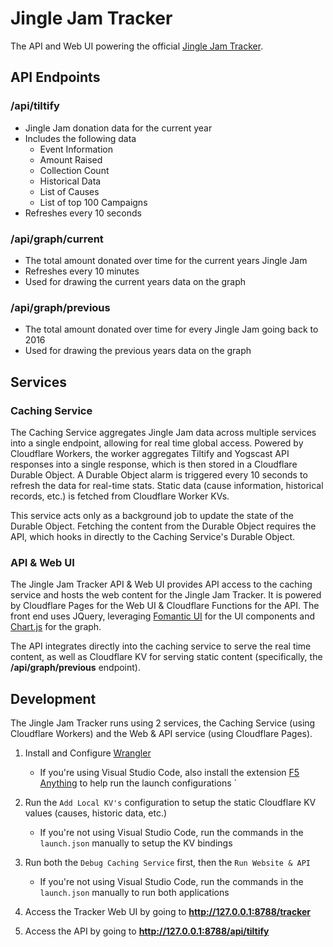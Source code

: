 # Jingle Jam Tracker # 
The API and Web UI powering the official [Jingle Jam Tracker](https://www.jinglejam.co.uk/tracker).

## API Endpoints

### **/api/tiltify**
- Jingle Jam donation data for the current year
- Includes the following data
    - Event Information
    - Amount Raised
    - Collection Count
    - Historical Data
    - List of Causes
    - List of top 100 Campaigns
- Refreshes every 10 seconds

### **/api/graph/current**
- The total amount donated over time for the current years Jingle Jam
- Refreshes every 10 minutes
- Used for drawing the current years data on the graph

### **/api/graph/previous**
- The total amount donated over time for every Jingle Jam going back to 2016
- Used for drawing the previous years data on the graph


## Services

### Caching Service
The Caching Service aggregates Jingle Jam data across multiple services into a single endpoint, allowing for real time global access. Powered by Cloudflare Workers, the worker aggregates Tiltify and Yogscast API responses into a single response, which is then stored in a Cloudflare Durable Object. A Durable Object alarm is triggered every 10 seconds to refresh the data for real-time stats. Static data (cause information, historical records, etc.) is fetched from Cloudflare Worker KVs.

This service acts only as a background job to update the state of the Durable Object. Fetching the content from the Durable Object requires the API, which hooks in directly to the Caching Service's Durable Object.

### API & Web UI
The Jingle Jam Tracker API & Web UI provides API access to the caching service and hosts the web content for the Jingle Jam Tracker. It is powered by Cloudflare Pages for the Web UI & Cloudflare Functions for the API. The front end uses JQuery, leveraging [Fomantic UI](https://fomantic-ui.com/) for the UI components and [Chart.js](https://www.chartjs.org/) for the graph.

The API integrates directly into the caching service to serve the real time content, as well as Cloudflare KV for serving static content (specifically, the **/api/graph/previous** endpoint).


## Development
The Jingle Jam Tracker runs using 2 services, the Caching Service (using Cloudflare Workers) and the Web & API service (using Cloudflare Pages).

1. Install and Configure [Wrangler](https://developers.cloudflare.com/workers/wrangler/)
    - If you're using Visual Studio Code, also install the extension [F5 Anything](https://marketplace.visualstudio.com/items?itemName=discretegames.f5anything) to help run the launch configurations
`
2. Run the `Add Local KV's` configuration to setup the static Cloudflare KV values (causes, historic data, etc.)
    - If you're not using Visual Studio Code, run the commands in the `launch.json` manually to setup the KV bindings

3. Run both the `Debug Caching Service` first, then the `Run Website & API`
    - If you're not using Visual Studio Code, run the commands in the `launch.json` manually to run both applications

4. Access the Tracker Web UI by going to **http://127.0.0.1:8788/tracker**
5. Access the API by going to **http://127.0.0.1:8788/api/tiltify**
